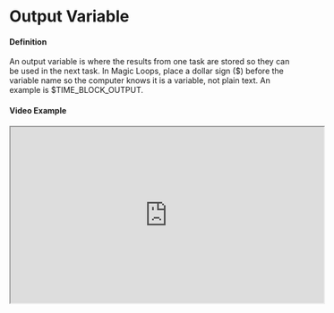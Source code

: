 # Output Variable

#### Definition
An output variable is where the results from one task are stored so they can be used in the next task. In Magic Loops, place a dollar sign ($) before the variable name so the computer knows it is a variable, not plain text. An example is $TIME_BLOCK_OUTPUT.

#### Video Example
<iframe width="560" height="315" src="https://www.youtube.com/embed/exampleVideo1" title="Output Variable video" allow="accelerometer; autoplay; clipboard-write; encrypted-media; gyroscope; picture-in-picture" allowfullscreen></iframe>
